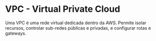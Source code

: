 # VPC - Virtual Private Cloud

Uma VPC é uma rede virtual dedicada dentro da AWS. Permite isolar recursos, controlar sub-redes públicas e privadas, e configurar rotas e gateways.